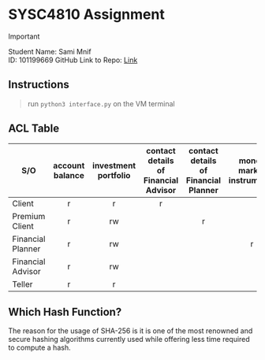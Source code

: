 # SYSC4810 Assignment
> [!IMPORTANT]  
> Student Name: Sami Mnif <br>
> ID: 101199669
> GitHub Link to Repo: [Link](https://github.com/Samimnif/SYSC4810-justInvest)

## Instructions
> run `python3 interface.py` on the VM terminal

## ACL Table
| S/O               | account balance | investment portfolio | contact details of Financial Advisor | contact details of Financial Planner | money market instruments | private consumer instruments |
|-------------------|:---------------:|:--------------------:|:------------------------------------:|:------------------------------------:|:------------------------:|:----------------------------:|
| Client            |        r        |          r           |                  r                   |                                      |                          |                              |
| Premium Client    |        r        |          rw          |                                      |                  r                   |                          |                              |
| Financial Planner |        r        |          rw          |                                      |                                      |            r             |              r               |
| Financial Advisor |        r        |          rw          |                                      |                                      |                          |              r               |
| Teller            |        r        |          r           |                                      |                                      |                          |                              |

## Which Hash Function?

The reason for the usage of SHA-256 is it is one of the most renowned and secure hashing algorithms currently used while
offering less time required to compute a hash.